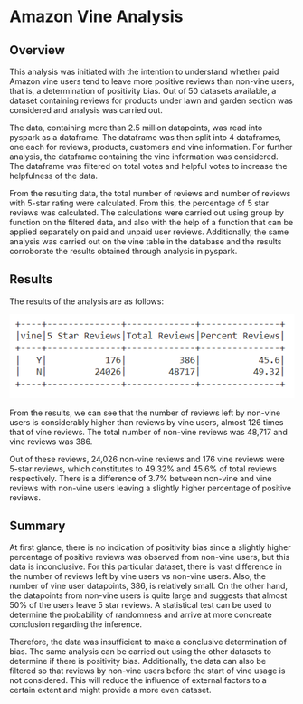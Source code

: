 # Amazon Vine Analysis

## Overview
This analysis was initiated with the intention to understand whether paid Amazon vine users tend to leave more positive reviews than non-vine users, that is, a determination of positivity bias. Out of 50 datasets available, a dataset containing reviews for products under lawn and garden section was considered and analysis was carried out.

The data, containing more than 2.5 million datapoints, was read into pyspark as a dataframe. The dataframe was then split into 4 dataframes, one each for reviews, products, customers and vine information. For further analysis, the dataframe containing the vine information was considered. The dataframe was filtered on total votes and helpful votes to increase the helpfulness of the data. 

From the resulting data, the total number of reviews and number of reviews with 5-star rating were calculated. From this, the percentage of 5 star reviews was calculated. The calculations were carried out using group by function on the filtered data, and also with the help of a function that can be applied separately on paid and unpaid user reviews. Additionally, the same analysis was carried out on the vine table in the database and the results corroborate the results obtained through analysis in pyspark.

## Results
The results of the analysis are as follows:

![Results](https://github.com/Dhanushree27/Amazon_Vine_Analysis/blob/main/images/Results.PNG)

From the results, we can see that the number of reviews left by non-vine users is considerably higher than reviews by vine users, almost 126 times that of vine reviews. The total number of non-vine reviews was 48,717 and vine reviews was 386. 

Out of these reviews, 24,026 non-vine reviews and 176 vine reviews were 5-star reviews, which constitutes to 49.32% and 45.6% of total reviews respectively. There is a difference of 3.7% between non-vine and vine reviews with non-vine users leaving a slightly higher percentage of positive reviews.

## Summary
At first glance, there is no indication of positivity bias since a slightly higher percentage of positive reviews was observed from non-vine users, but this data is inconclusive. For this particular dataset, there is vast difference in the number of reviews left by vine users vs non-vine users. Also, the number of vine user datapoints, 386, is relatively small. On the other hand, the datapoints from non-vine users is quite large and suggests that almost 50% of the users leave 5 star reviews. A statistical test can be used to determine the probability of randomness and arrive at more concreate conclusion regarding the inference. 

Therefore, the data was insufficient to make a conclusive determination of bias. The same analysis can be carried out using the other datasets to determine if there is positivity bias. Additionally, the data can also be filtered so that reviews by non-vine users before the start of vine usage is not considered. This will reduce the influence of external factors to a certain extent and might provide a more even dataset.
